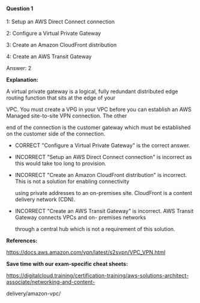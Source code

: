 #### Question  1


1: Setup an AWS Direct Connect connection


2: Configure a Virtual Private Gateway


3: Create an Amazon CloudFront distribution


4: Create an AWS Transit Gateway


Answer: 2


**Explanation:**


A virtual private gateway is a logical, fully redundant distributed edge routing function that sits at the edge of your

VPC. You must create a VPG in your VPC before you can establish an AWS Managed site-to-site VPN connection. The other

end of the connection is the customer gateway which must be established on the customer side of the connection.


- CORRECT "Configure a Virtual Private Gateway" is the correct answer.


- INCORRECT "Setup an AWS Direct Connect connection" is incorrect as this would take too long to provision.


- INCORRECT "Create an Amazon CloudFront distribution" is incorrect. This is not a solution for enabling connectivity

  using private addresses to an on-premises site. CloudFront is a content delivery network (CDN).


- INCORRECT "Create an AWS Transit Gateway" is incorrect. AWS Transit Gateway connects VPCs and on- premises networks

  through a central hub which is not a requirement of this solution.


**References:**


https://docs.aws.amazon.com/vpn/latest/s2svpn/VPC_VPN.html


**Save time with our exam-specific cheat sheets:**


https://digitalcloud.training/certification-training/aws-solutions-architect-associate/networking-and-content-

delivery/amazon-vpc/

